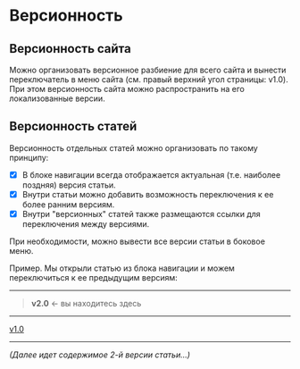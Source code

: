 # Версионность

## Версионность сайта

Можно организовать версионное разбиение для всего сайта и вынести переключатель в меню сайта (см. правый верхний угол страницы: v1.0). При этом версионность сайта можно распространить на его локализованные версии.

## Версионность статей

Версионность отдельных статей можно организовать по такому принципу:

- [x] В блоке навигации всегда отображается актуальная (т.е. наиболее поздняя) версия статьи.
- [x] Внутри статьи можно добавить возможность переключения к ее более ранним версиям.
- [x] Внутри "версионных" статей также размещаются ссылки для переключения между версиями.

При необходимости, можно вывести все версии статьи в боковое меню.

Пример. Мы открыли статью из блока навигации и можем переключиться к ее предыдущим версиям:

---
>**v2.0** ← вы находитесь здесь

---
[v1.0](/versioning/1-0/versioning.md)

---

_(Далее идет содержимое 2-й версии статьи...)_